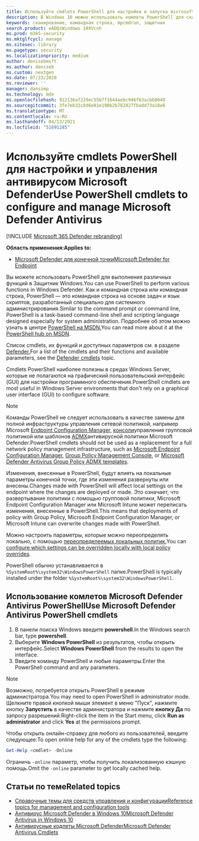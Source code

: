 ```yaml
---
title: Используйте cmdlets PowerShell для настройки и запуска microsoft Defender AV
description: В Windows 10 можно использовать комлеты PowerShell для сканирования, обновления сведений о безопасности и изменения параметров антивируса Microsoft Defender.
keywords: сканирование, командная строка, mpcmdrun, защитник
search.product: eADQiWindows 10XVcnh
ms.prod: m365-security
ms.mktglfcycl: manage
ms.sitesec: library
ms.pagetype: security
ms.localizationpriority: medium
author: denisebmsft
ms.author: deniseb
ms.custom: nextgen
ms.date: 07/23/2020
ms.reviewer: ''
manager: dansimp
ms.technology: mde
ms.openlocfilehash: 912136a7229ec55b7f1644aebc946f63acb68040
ms.sourcegitcommit: 3fe7eb32c8d6e01e190b2b782827fbadd73a18e6
ms.translationtype: MT
ms.contentlocale: ru-RU
ms.lasthandoff: 04/13/2021
ms.locfileid: "51691285"
---
```

# <a name="use-powershell-cmdlets-to-configure-and-manage-microsoft-defender-antivirus"></a><span data-ttu-id="9c05b-104">Используйте cmdlets PowerShell для настройки и управления антивирусом Microsoft Defender</span><span class="sxs-lookup"><span data-stu-id="9c05b-104">Use PowerShell cmdlets to configure and manage Microsoft Defender Antivirus</span></span>

[!INCLUDE [Microsoft 365 Defender rebranding](../../includes/microsoft-defender.md)]


<span data-ttu-id="9c05b-105">**Область применения:**</span><span class="sxs-lookup"><span data-stu-id="9c05b-105">**Applies to:**</span></span>

- [<span data-ttu-id="9c05b-106">Microsoft Defender для конечной точки</span><span class="sxs-lookup"><span data-stu-id="9c05b-106">Microsoft Defender for Endpoint</span></span>](/microsoft-365/security/defender-endpoint/)

<span data-ttu-id="9c05b-107">Вы можете использовать PowerShell для выполнения различных функций в Защитник Windows.</span><span class="sxs-lookup"><span data-stu-id="9c05b-107">You can use PowerShell to perform various functions in Windows Defender.</span></span> <span data-ttu-id="9c05b-108">Как и командная строка или командная строка, PowerShell — это командная строка на основе задач и язык скриптов, разработанный специально для системного администрирования.</span><span class="sxs-lookup"><span data-stu-id="9c05b-108">Similar to the command prompt or command line, PowerShell is a task-based command-line shell and scripting language designed especially for system administration.</span></span> <span data-ttu-id="9c05b-109">Подробнее об этом можно узнать в центре [PowerShell на MSDN.](/previous-versions/msdn10/mt173057(v=msdn.10))</span><span class="sxs-lookup"><span data-stu-id="9c05b-109">You can read more about it at the [PowerShell hub on MSDN](/previous-versions/msdn10/mt173057(v=msdn.10)).</span></span>

<span data-ttu-id="9c05b-110">Список cmdlets, их функций и доступных параметров см. в разделе [Defender.](/powershell/module/defender)</span><span class="sxs-lookup"><span data-stu-id="9c05b-110">For a list of the cmdlets and their functions and available parameters, see the [Defender cmdlets](/powershell/module/defender) topic.</span></span>

<span data-ttu-id="9c05b-111">Cmdlets PowerShell наиболее полезны в средах Windows Server, которые не полагаются на графический пользовательский интерфейс (GUI) для настройки программного обеспечения.</span><span class="sxs-lookup"><span data-stu-id="9c05b-111">PowerShell cmdlets are most useful in Windows Server environments that don't rely on a graphical user interface (GUI) to configure software.</span></span>

> [!NOTE]
> <span data-ttu-id="9c05b-112">Команды PowerShell не следует использовать в качестве замены для полной инфраструктуры управления сетевой политикой, например Microsoft [Endpoint Configuration Manager,](/configmgr) [консоли](/previous-versions/windows/it-pro/windows-server-2008-R2-and-2008/cc731212(v=ws.11))управления групповой политикой или шаблонов [ADMX](https://www.microsoft.com/download/101445)антивирусной политики Microsoft Defender.</span><span class="sxs-lookup"><span data-stu-id="9c05b-112">PowerShell cmdlets should not be used as a replacement for a full network policy management infrastructure, such as [Microsoft Endpoint Configuration Manager](/configmgr), [Group Policy Management Console](/previous-versions/windows/it-pro/windows-server-2008-R2-and-2008/cc731212(v=ws.11)), or [Microsoft Defender Antivirus Group Policy ADMX templates](https://www.microsoft.com/download/101445).</span></span>

<span data-ttu-id="9c05b-113">Изменения, внесенные в PowerShell, будут влиять на локальные параметры конечной точки, где эти изменения развернуты или внесены.</span><span class="sxs-lookup"><span data-stu-id="9c05b-113">Changes made with PowerShell will affect local settings on the endpoint where the changes are deployed or made.</span></span> <span data-ttu-id="9c05b-114">Это означает, что развертывание политики с помощью групповой политики, Microsoft Endpoint Configuration Manager или Microsoft Intune может переписать изменения, внесенные в PowerShell.</span><span class="sxs-lookup"><span data-stu-id="9c05b-114">This means that deployments of policy with Group Policy, Microsoft Endpoint Configuration Manager, or Microsoft Intune can overwrite changes made with PowerShell.</span></span>

<span data-ttu-id="9c05b-115">Можно настроить параметры, которые можно переопределять локально, с помощью [переопределеемых локальных политик.](configure-local-policy-overrides-microsoft-defender-antivirus.md)</span><span class="sxs-lookup"><span data-stu-id="9c05b-115">You can [configure which settings can be overridden locally with local policy overrides](configure-local-policy-overrides-microsoft-defender-antivirus.md).</span></span>

<span data-ttu-id="9c05b-116">PowerShell обычно устанавливается в `%SystemRoot%\system32\WindowsPowerShell` папке.</span><span class="sxs-lookup"><span data-stu-id="9c05b-116">PowerShell is typically installed under the folder `%SystemRoot%\system32\WindowsPowerShell`.</span></span>

## <a name="use-microsoft-defender-antivirus-powershell-cmdlets"></a><span data-ttu-id="9c05b-117">Использование комлетов Microsoft Defender Antivirus PowerShell</span><span class="sxs-lookup"><span data-stu-id="9c05b-117">Use Microsoft Defender Antivirus PowerShell cmdlets</span></span>

1. <span data-ttu-id="9c05b-118">В панели поиска Windows введите **powershell**.</span><span class="sxs-lookup"><span data-stu-id="9c05b-118">In the Windows search bar, type **powershell**.</span></span>
2. <span data-ttu-id="9c05b-119">Выберите **Windows PowerShell** из результатов, чтобы открыть интерфейс.</span><span class="sxs-lookup"><span data-stu-id="9c05b-119">Select **Windows PowerShell** from the results to open the interface.</span></span>
3. <span data-ttu-id="9c05b-120">Введите команду PowerShell и любые параметры.</span><span class="sxs-lookup"><span data-stu-id="9c05b-120">Enter the PowerShell command and any parameters.</span></span>

> [!NOTE]
> <span data-ttu-id="9c05b-121">Возможно, потребуется открыть PowerShell в режиме администратора.</span><span class="sxs-lookup"><span data-stu-id="9c05b-121">You may need to open PowerShell in administrator mode.</span></span> <span data-ttu-id="9c05b-122">Щелкните правой кнопкой мыши элемент в меню "Пуск", нажмите кнопку **Запустить** в качестве администратора и нажмите **кнопку Да** по запросу разрешений.</span><span class="sxs-lookup"><span data-stu-id="9c05b-122">Right-click the item in the Start menu, click **Run as administrator** and click **Yes** at the permissions prompt.</span></span>

<span data-ttu-id="9c05b-123">Чтобы открыть онлайн-справку для любого из пользователей, введите следующее:</span><span class="sxs-lookup"><span data-stu-id="9c05b-123">To open online help for any of the cmdlets type the following:</span></span>

```PowerShell
Get-Help <cmdlet> -Online
```

<span data-ttu-id="9c05b-124">Ограничь `-online` параметр, чтобы получить локализованную кэшную помощь.</span><span class="sxs-lookup"><span data-stu-id="9c05b-124">Omit the `-online` parameter to get locally cached help.</span></span>

## <a name="related-topics"></a><span data-ttu-id="9c05b-125">Статьи по теме</span><span class="sxs-lookup"><span data-stu-id="9c05b-125">Related topics</span></span>

- [<span data-ttu-id="9c05b-126">Справочные темы для средств управления и конфигурации</span><span class="sxs-lookup"><span data-stu-id="9c05b-126">Reference topics for management and configuration tools</span></span>](configuration-management-reference-microsoft-defender-antivirus.md)
- [<span data-ttu-id="9c05b-127">Антивирус Microsoft Defender в Windows 10</span><span class="sxs-lookup"><span data-stu-id="9c05b-127">Microsoft Defender Antivirus in Windows 10</span></span>](microsoft-defender-antivirus-in-windows-10.md)
- [<span data-ttu-id="9c05b-128">Антивирусные кодлеты Microsoft Defender</span><span class="sxs-lookup"><span data-stu-id="9c05b-128">Microsoft Defender Antivirus Cmdlets</span></span>](/powershell/module/defender/?view=win10-ps)